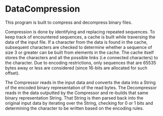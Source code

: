 # DataCompression

This program is built to compress and decompress binary files. 

Compression is done by identifying and replacing repeated sequences. To keep track of encountered sequences, a cache is built while traversing the data of the input file. If a character from the data is found in the cache, subsequent characters are checked to determine whether a sequence of size 3 or greater can be built from elements in the cache. The cache itself stores the characters and all the possible links (i.e connected characters) to the character. Due to encoding restrictions, only sequences that are 65535 bytes away or less are considered (since 16-bits are allocated for such offset).

The Compressor reads in the input data and converts the data into a String of the encoded binary representation of the read bytes. The Decompressor reads in the data outputted by the Compressor and re-builds that same binary representation String. That String is then parsed back into the original input data by iterating over the String, checking for 0 or 1 bits and determining the character to be written based on the encoding rules. 
